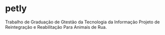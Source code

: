 # petly

Trabalho de Graduação de Gtestão da Tecnologia da Informação
Projeto de Reintegração e Reabilitação Para Animais de Rua.
